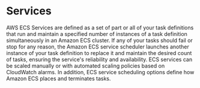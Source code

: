 # Services

AWS ECS Services are defined as a set of part or all of your task definitions that run and maintain a specified number of instances of a task definition simultaneously in an Amazon ECS cluster. If any of your tasks should fail or stop for any reason, the Amazon ECS service scheduler launches another instance of your task definition to replace it and maintain the desired count of tasks, ensuring the service's reliability and availability. ECS services can be scaled manually or with automated scaling policies based on CloudWatch alarms. In addition, ECS service scheduling options define how Amazon ECS places and terminates tasks.